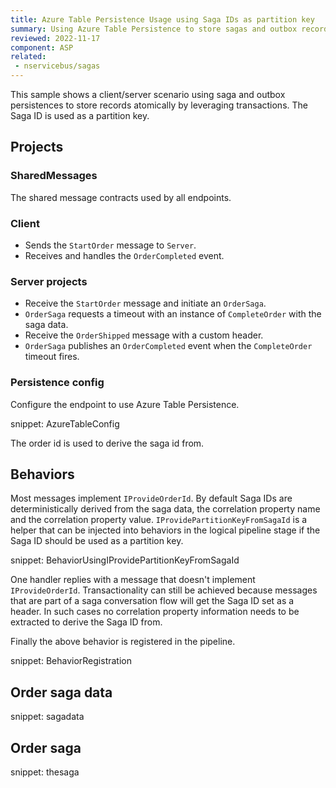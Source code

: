 ```yaml
---
title: Azure Table Persistence Usage using Saga IDs as partition key
summary: Using Azure Table Persistence to store sagas and outbox records atomically using the deterministic Saga ID as the partition key
reviewed: 2022-11-17
component: ASP
related:
 - nservicebus/sagas
---
```


This sample shows a client/server scenario using saga and outbox persistences to store records atomically by leveraging transactions. The Saga ID is used as a partition key.

## Projects

### SharedMessages

The shared message contracts used by all endpoints.

### Client

* Sends the `StartOrder` message to `Server`.
* Receives and handles the `OrderCompleted` event.

### Server projects

* Receive the `StartOrder` message and initiate an `OrderSaga`.
* `OrderSaga` requests a timeout with an instance of `CompleteOrder` with the saga data.
* Receive the `OrderShipped` message with a custom header.
* `OrderSaga` publishes an `OrderCompleted` event when the `CompleteOrder` timeout fires.

### Persistence config

Configure the endpoint to use Azure Table Persistence.

snippet: AzureTableConfig

The order id is used to derive the saga id from.

## Behaviors

Most messages implement `IProvideOrderId`. By default Saga IDs are deterministically derived from the saga data, the correlation property name and the correlation property value. `IProvidePartitionKeyFromSagaId` is a helper that can be injected into behaviors in the logical pipeline stage if the Saga ID should be used as a partition key.

snippet: BehaviorUsingIProvidePartitionKeyFromSagaId

One handler replies with a message that doesn't implement `IProvideOrderId`. Transactionality can still be achieved because messages that are part of a saga conversation flow will get the Saga ID set as a header. In such cases no correlation property information needs to be extracted to derive the Saga ID from.

Finally the above behavior is registered in the pipeline.

snippet: BehaviorRegistration

## Order saga data

snippet: sagadata

## Order saga

snippet: thesaga
